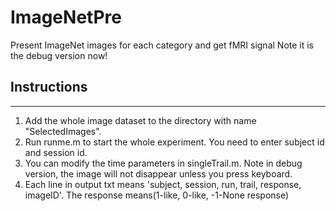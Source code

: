 # ImageNetPre
Present ImageNet images for each category and get fMRI signal
Note it is the debug version now!

## Instructions
-----------------------------------
1. Add the whole image dataset to the directory with name "SelectedImages".
2. Run runme.m to start the whole experiment. You need to enter subject id and session id.
3. You can modify the time parameters in singleTrail.m. Note in debug version, the image will not disappear unless you press keyboard. 
4. Each line in output txt means 'subject, session, run, trail, response, imageID'. The response means(1-like, 0-like, -1-None response)


